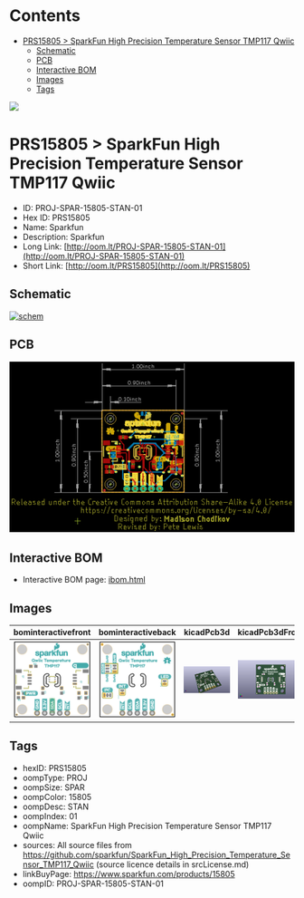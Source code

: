 



Contents
========

* [PRS15805 > SparkFun High Precision Temperature Sensor TMP117 Qwiic](#prs15805--sparkfun-high-precision-temperature-sensor-tmp117-qwiic)
	* [Schematic](#schematic)
	* [PCB](#pcb)
	* [Interactive BOM](#interactive-bom)
	* [Images](#images)
	* [Tags](#tags)
  
![][im]
# PRS15805 > SparkFun High Precision Temperature Sensor TMP117 Qwiic

- ID: PROJ-SPAR-15805-STAN-01
- Hex ID: PRS15805
- Name: Sparkfun
- Description: Sparkfun
- Long Link: [http://oom.lt/PROJ-SPAR-15805-STAN-01](http://oom.lt/PROJ-SPAR-15805-STAN-01)
- Short Link: [http://oom.lt/PRS15805](http://oom.lt/PRS15805)

## Schematic
  
[![schem](eagleSchemImage.png)](eagleSchemImage.png)
## PCB
  
[![pcb](eagleImage.png)](eagleImage.png)
## Interactive BOM

- Interactive BOM page: [ibom.html](https://htmlpreview.github.io/?https://github.com/oomlout/oomlout_OOMP_projects/blob/main/PROJ-SPAR-15805-STAN-01/kicad/bom/ibom.html)

## Images
  
  

|bominteractivefront|bominteractiveback|kicadPcb3d|kicadPcb3dFront|kicadPcb3dBack|eagleImage|eagleSchemImage|
| :---: | :---: | :---: | :---: | :---: | :---: | :---: |
|[![bominteractivefront](bomFront_140.png)](bomFront.png)|[![bominteractiveback](bomBack_140.png)](bomBack.png)|[![kicadPcb3d](kicadPcb3d_140.png)](kicadPcb3d.png)|[![kicadPcb3dFront](kicadPcb3dFront_140.png)](kicadPcb3dFront.png)|[![kicadPcb3dBack](kicadPcb3dBack_140.png)](kicadPcb3dBack.png)|[![eagleImage](eagleImage_140.png)](eagleImage.png)|[![eagleSchemImage](eagleSchemImage_140.png)](eagleSchemImage.png)|

## Tags

- hexID: PRS15805
- oompType: PROJ
- oompSize: SPAR
- oompColor: 15805
- oompDesc: STAN
- oompIndex: 01
- oompName: SparkFun High Precision Temperature Sensor TMP117 Qwiic
- sources: All source files from https://github.com/sparkfun/SparkFun_High_Precision_Temperature_Sensor_TMP117_Qwiic (source licence details in srcLicense.md)
- linkBuyPage: https://www.sparkfun.com/products/15805
- oompID: PROJ-SPAR-15805-STAN-01



[im]: kicadPcb3d_450.png
